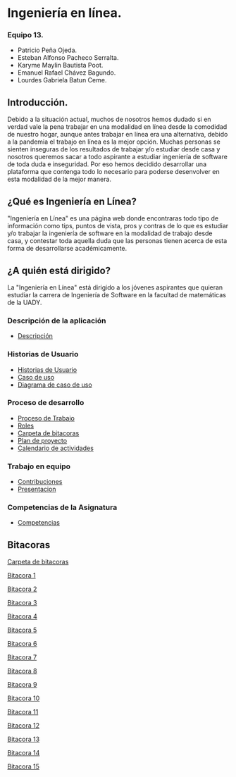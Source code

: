 # Ingeniería en línea.

### Equipo 13.
- Patricio Peña Ojeda.
- Esteban Alfonso Pacheco Serralta.
- Karyme Maylin Bautista Poot.
- Emanuel Rafael Chávez Bagundo.
- Lourdes Gabriela Batun Ceme. 

## Introducción.

Debido a la situación actual, muchos de nosotros hemos dudado si en verdad vale la pena trabajar en una modalidad en línea desde la
comodidad de nuestro hogar, aunque antes trabajar en línea era una alternativa, debido a la pandemia el trabajo en línea es la mejor
opción. Muchas personas se sienten inseguras de los resultados de trabajar y/o estudiar desde casa y nosotros queremos sacar a todo aspirante a estudiar ingeniería de software de 
toda duda e inseguridad. 
Por eso hemos decidido desarrollar una plataforma que contenga todo lo necesario para poderse desenvolver en esta modalidad de la mejor manera.

## ¿Qué es Ingeniería en Línea?
"Ingeniería en Línea" es una página web donde encontraras todo tipo de información como tips, puntos de vista, pros y contras de lo que es
estudiar y/o trabajar la ingeniería de software en la modalidad de trabajo desde casa, y contestar toda aquella duda que las personas tienen 
acerca de esta forma de desarrollarse académicamente.

## ¿A quién está dirigido?
La "Ingeniería en Línea" está dirigido a los jóvenes aspirantes que quieran estudiar la carrera de Ingeniería de Software en la facultad de matemáticas de la UADY.

### Descripción de la aplicación
- [Descripción](https://github.com/Equipo-13FIS/Ingenieria-en-linea/blob/main/Descripcion.md)

### Historias de Usuario
- [Historias de Usuario](https://github.com/Equipo-13FIS/Ingenieria-en-linea/blob/main/Historias%20de%20usuario.md)
- [Caso de uso](https://github.com/Equipo-13FIS/Ingenieria-en-linea/blob/main/Casos%20de%20uso.md)
- [Diagrama de caso de uso](https://github.com/Equipo-13FIS/Ingenieria-en-linea/blob/main/DIagrama-Caso-de-Uso.png)
### Proceso de desarrollo
- [Proceso de Trabajo](https://github.com/Equipo-13FIS/Ingenieria-en-linea/blob/main/PROCESO%20%20DE%20TRABAJO.md)
- [Roles](https://github.com/Equipo-13FIS/Ingenieria-en-linea/blob/main/Roles.md)
- [Carpeta de bitacoras](https://github.com/Equipo-13FIS/Ingenieria-en-linea/tree/main/Bit%C3%A1coras)
- [Plan de proyecto](https://github.com/Equipo-13FIS/Ingenieria-en-linea/blob/main/Plan%20de%20Proyecto.md)
- [Calendario de actividades](https://github.com/Equipo-13FIS/Ingenieria-en-linea/blob/main/Calendario%20de%20Actividades.md)
### Trabajo en equipo
- [Contribuciones](https://trello.com/b/dXWBUDHJ/ingenier%C3%ADa-en-l%C3%ADnea)
- [Presentacion](https://docs.google.com/presentation/d/1CGmgRhbRbXmea4umgq1tbb6oO-k4FrXvb9fRDSqj79M/edit?usp=sharing)

### Competencias de la Asignatura
- [Competencias](https://github.com/Equipo-13FIS/Ingenieria-en-linea/blob/main/Competencias.md)










## Bitacoras 
[Carpeta de bitacoras](https://github.com/Equipo-13FIS/Ingenieria-en-linea/tree/main/Bit%C3%A1coras)

[Bitacora 1 ](https://github.com/Equipo-13FIS/Ingenieria-en-linea/blob/main/Bit%C3%A1coras/Bitacora1.md)

[Bitacora 2 ](https://github.com/Equipo-13FIS/Ingenieria-en-linea/blob/main/Bit%C3%A1coras/Bit%C3%A1cora%2002.md)

[Bitacora 3 ](https://github.com/Equipo-13FIS/Ingenieria-en-linea/blob/main/Bit%C3%A1coras/Bitacora%2003.md)

[Bitacora 4 ](https://github.com/Equipo-13FIS/Ingenieria-en-linea/blob/main/Bit%C3%A1coras/Bitacora%204.md)

[Bitacora 5 ](https://github.com/Equipo-13FIS/Ingenieria-en-linea/blob/main/Bit%C3%A1coras/BITACORA%205.md)

[Bitacora 6 ](https://github.com/Equipo-13FIS/Ingenieria-en-linea/blob/main/Bit%C3%A1coras/BITACORA%206.md)

[Bitacora 7 ](https://github.com/Equipo-13FIS/Ingenieria-en-linea/blob/main/Bit%C3%A1coras/Bit%C3%A1cora%2007.md)

[Bitacora 8 ](https://github.com/Equipo-13FIS/Ingenieria-en-linea/blob/main/Bit%C3%A1coras/Bit%C3%A1cora%2008.md)

[Bitacora 9 ](https://github.com/Equipo-13FIS/Ingenieria-en-linea/blob/main/Bit%C3%A1coras/BITACORA%2009.md)

[Bitacora 10](https://github.com/Equipo-13FIS/Ingenieria-en-linea/blob/main/Bitácoras/Bitacora-10.md)

[Bitacora 11](https://github.com/Equipo-13FIS/Ingenieria-en-linea/blob/main/Bit%C3%A1coras/Bitacora%2011.md)

[Bitacora 12](https://github.com/Equipo-13FIS/Ingenieria-en-linea/blob/main/Bit%C3%A1coras/Bitacora%2012.md)

[Bitacora 13](https://github.com/Equipo-13FIS/Ingenieria-en-linea/blob/main/Bit%C3%A1coras/Bit%C3%A1cora%2013.md)

[Bitacora 14](https://github.com/Equipo-13FIS/Ingenieria-en-linea/blob/main/Bit%C3%A1coras/Bitacora%2014.md)

[Bitacora 15](https://github.com/Equipo-13FIS/Ingenieria-en-linea/blob/main/Bit%C3%A1coras/Bitacora%2015.md)
